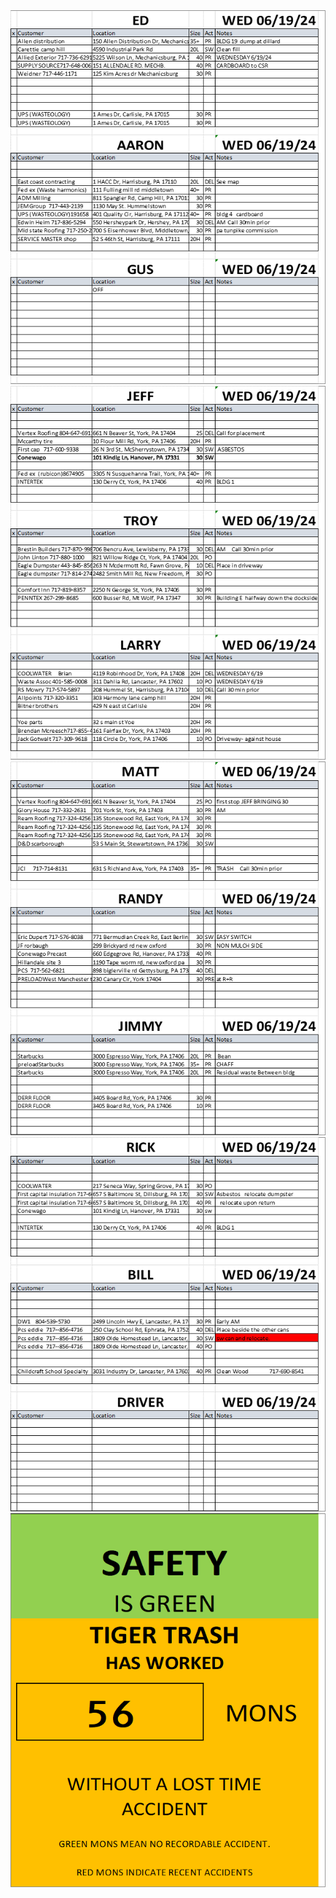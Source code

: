 <body><img src="./images/Page1Image.png" alt="Image"><img src="./images/Page2Image.png" alt="Image"><img src="./images/Page3Image.png" alt="Image"><img src="./images/Page4Image.png" alt="Image"><img src="./images/Page6Image.png" alt="Image"></body>